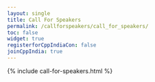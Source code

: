 ```yaml
---
layout: single
title: Call For Speakers
permalink: /callforspeakers/call_for_speakers/
toc: false
widget: true
registerforCppIndiaCon: false
joinCppIndia: true
---
```


{% include call-for-speakers.html %}